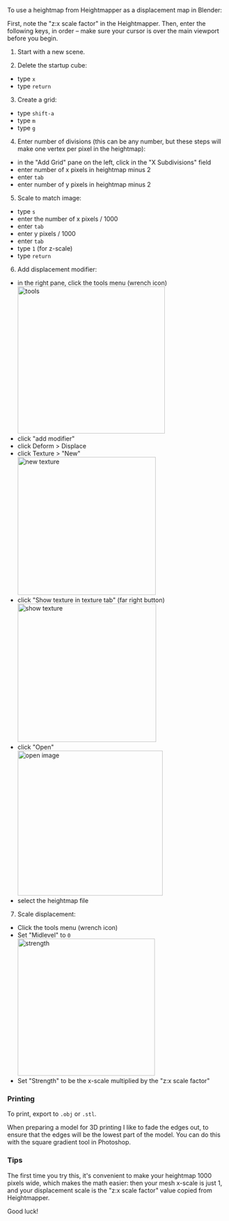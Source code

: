 To use a heightmap from Heightmapper as a displacement map in Blender:

First, note the "z:x scale factor" in the Heightmapper. Then, enter the following keys, in order – make sure your cursor is over the main viewport before you begin.

1. Start with a new scene.

2. Delete the startup cube:
 - type `x`
 - type `return`

3. Create a grid:
 - type `shift-a`
 - type `m`
 - type `g`

4. Enter number of divisions (this can be any number, but these steps will make one vertex per pixel in the heightmap):
 - in the "Add Grid" pane on the left, click in the "X Subdivisions" field
 - enter number of x pixels in heightmap minus 2
 - enter `tab`
 - enter number of y pixels in heightmap minus 2

5. Scale to match image:
 - type `s`
 - enter the number of x pixels / 1000
 - enter `tab`
 - enter y pixels / 1000
 - enter `tab`
 - type `1` (for z-scale)
 - type `return`

6. Add displacement modifier:
 - in the right pane, click the tools menu (wrench icon)<br><img width="338" alt="tools" src="https://cloud.githubusercontent.com/assets/459970/18403007/5e8dfcee-76b0-11e6-8990-5628e0e58a20.png">
 - click "add modifier"
 - click Deform > Displace
 - click Texture > "New"<br><img width="317" alt="new texture" src="https://cloud.githubusercontent.com/assets/459970/18403044/95223112-76b0-11e6-96ed-076ae9ae6a1e.png">
 - click "Show texture in texture tab" (far right button)<br><img width="318" alt="show texture" src="https://cloud.githubusercontent.com/assets/459970/18403092/cf169cf0-76b0-11e6-83b2-5ed3354bda42.png">
 - click "Open"<br><img width="333" alt="open image" src="https://cloud.githubusercontent.com/assets/459970/18403105/ec1ecd86-76b0-11e6-8898-da727db14219.png">
 - select the heightmap file

7. Scale displacement:
 - Click the tools menu (wrench icon)
 - Set "Midlevel" to `0`<br><img width="315" alt="strength" src="https://cloud.githubusercontent.com/assets/459970/18403290/d71bc4e2-76b1-11e6-997f-fa76a4ade7bb.png">
 - Set "Strength" to be the x-scale multiplied by the "z:x scale factor"

### Printing

To print, export to `.obj` or `.stl`.

When preparing a model for 3D printing I like to fade the edges out, to ensure that the edges will be the lowest part of the model. You can do this with the square gradient tool in Photoshop.

### Tips

The first time you try this, it's convenient to make your heightmap 1000 pixels wide, which makes the math easier: then your mesh x-scale is just 1, and your displacement scale is the "z:x scale factor" value copied from Heightmapper.

Good luck!
